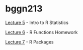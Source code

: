 # bggn213

[Lecture 5](https://github.com/laurenquezada/BGGN213_LQ_Repository/blob/master/lecture_5_rstats/r_core_plots_exercise_answers.r) - Intro to R Statistics

[Lecture 6](https://github.com/laurenquezada/BGGN213_LQ_Repository/blob/master/lecture_6_git/RMD_Lecture6HW_LQ.md) - R Functions Homework

[Lecture 7](https://github.com/laurenquezada/BGGN213_LQ_Repository/blob/master/lecture_7_git/lecture_7_class_walkthrough.md) - R Packages

